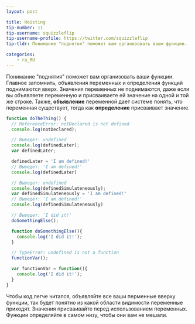 ```yaml
---
layout: post

title: Hoisting
tip-number: 11
tip-username: squizzleflip
tip-username-profile: https://twitter.com/squizzleflip
tip-tldr: Понимание "поднятия" поможет вам организовать ваши функции.

categories:
    - ru_RU
---
```


Понимание "поднятия" поможет вам организовать ваши функции. Главное запомнить, объявления переменных и определения функций поднимаются вверх. Значения переменных не поднимаются, даже если вы объявляете переменную и присваиваете ей значение на одной и той же строке. Также, **объявление** переменной дает системе понять, что переменная существует, тогда как **определение** присваивает значение.

```javascript
function doTheThing() {
  // ReferenceError: notDeclared is not defined
  console.log(notDeclared);

  // Выведет: undefined
  console.log(definedLater);
  var definedLater;

  definedLater = 'I am defined!'
  // Выведет: 'I am defined!'
  console.log(definedLater)

  // Выведет: undefined
  console.log(definedSimulateneously);
  var definedSimulateneously = 'I am defined!'
  // Выведет: 'I am defined!'
  console.log(definedSimulateneously)

  // Выведет: 'I did it!'
  doSomethingElse();

  function doSomethingElse(){
    console.log('I did it!');
  }

  // TypeError: undefined is not a function
  functionVar();

  var functionVar = function(){
    console.log('I did it!');
  }
}
```

Чтобы код легче читался, объявляйте все ваши перменные вверху функции, так будет понятно из какой области видимости переменные приходят. Значения присваивайте перед использованием переменных. Функции определяйте в самом низу, чтобы они вам не мешали.
